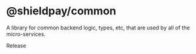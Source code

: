 # @shieldpay/common

A library for common backend logic, types, etc, that are used by all of the micro-services.

Release